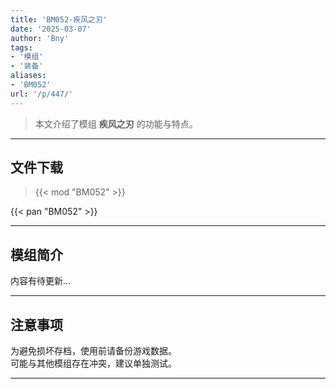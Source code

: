 ```yaml
---
title: 'BM052-疾风之刃'
date: '2025-03-07'
author: 'Bny'
tags:
- '模组'
- '装备'
aliases:
- 'BM052'
url: '/p/447/'
---
```


> 本文介绍了模组 **疾风之刃** 的功能与特点。

---

## 文件下载  

> {{< mod "BM052" >}}  

{{< pan "BM052" >}}  

---

## 模组简介

>  
内容有待更新...  

---

## 注意事项

>  
为避免损坏存档，使用前请备份游戏数据。  
可能与其他模组存在冲突，建议单独测试。  

---

